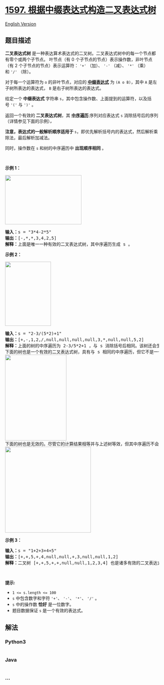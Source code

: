 # [1597. 根据中缀表达式构造二叉表达式树](https://leetcode.cn/problems/build-binary-expression-tree-from-infix-expression)

[English Version](/solution/1500-1599/1597.Build%20Binary%20Expression%20Tree%20From%20Infix%20Expression/README_EN.md)

## 题目描述

<!-- 这里写题目描述 -->

<p><strong>二叉表达式树</strong> 是一种表达算术表达式的二叉树。二叉表达式树中的每一个节点都有零个或两个子节点。&nbsp;叶节点（有 0 个子节点的节点）表示操作数，非叶节点（有 2 个子节点的节点）表示运算符：&nbsp;<code>'+'</code>&nbsp;（加）、&nbsp;<code>'-'</code> （减）、&nbsp;<code>'*'</code> （乘）和&nbsp;<code>'/'</code> （除）。</p>

<p>对于每一个运算符为 <code>o</code> 的非叶节点，对应的<strong> <a href="http://baike.baidu.com/item/中缀表达式/2725244?fr=aladdin" target="_blank">中缀表达式</a></strong> 为&nbsp;<code>(A o B)</code>，其中&nbsp;<code>A</code>&nbsp;是左子树所表达的表达式，&nbsp;<code>B</code>&nbsp;是右子树所表达的表达式。</p>

<p>给定一个<strong> 中缀表达式 </strong>字符串&nbsp;<code>s</code>，其中包含操作数、上面提到的运算符，以及括号&nbsp;<code>'('</code>&nbsp;与&nbsp;<code>')'</code>&nbsp;。</p>

<p>返回一个有效的<strong> 二叉表达式树</strong>，其 <a href="http://baike.baidu.com/item/中序遍历/757281?fr=aladdin" target="_blank"><strong>中序遍历</strong></a><sup> </sup>序列对应表达式 <code>s</code> 消除括号后的序列（详情参见下面的示例）<em>。</em></p>

<p><strong>注意，表达式的一般解析顺序适用于&nbsp;</strong><code>s</code>，即优先解析括号内的表达式，然后解析乘除法，最后解析加减法。</p>

<p>同时，操作数在 <code>s</code> 和树的中序遍历中 <strong>出现顺序相同</strong> 。</p>

<p>&nbsp;</p>

<p><strong>示例 1：</strong></p>
<img alt="" src="https://fastly.jsdelivr.net/gh/doocs/leetcode@main/solution/1500-1599/1597.Build%20Binary%20Expression%20Tree%20From%20Infix%20Expression/images/ex1-4.png" style="width: 250px; height: 161px;" />
<pre>
<strong>输入：</strong>s = "3*4-2*5"
<strong>输出：</strong>[-,*,*,3,4,2,5]
<strong>解释：</strong>上面是唯一一种有效的二叉表达式树，其中序遍历生成 s 。
</pre>

<p><strong>示例 2：</strong></p>
<img alt="" src="https://fastly.jsdelivr.net/gh/doocs/leetcode@main/solution/1500-1599/1597.Build%20Binary%20Expression%20Tree%20From%20Infix%20Expression/images/ex1-2.png" style="width: 150px; height: 210px;" />
<pre>
<strong>输入：</strong>s = "2-3/(5*2)+1"
<strong>输出：</strong>[+,-,1,2,/,null,null,null,null,3,*,null,null,5,2]
<strong>解释：</strong>上面的树的中序遍历为 2-3/5*2+1 ，与 s 消除括号后相同。该树还会生成正确的结果，其操作数的顺序与 s 中出现的顺序相同。
下面的树也是一个有效的二叉表达式树，具有与 s 相同的中序遍历，但它不是一个有效的答案，因为它的求值结果不同。
<img alt="" src="https://fastly.jsdelivr.net/gh/doocs/leetcode@main/solution/1500-1599/1597.Build%20Binary%20Expression%20Tree%20From%20Infix%20Expression/images/ex1-1.png" style="width: 201px; height: 281px;" />
下面的树也是无效的。尽管它的计算结果相等并与上述树等效，但其中序遍历不会产生 s ，并且其操作数与 s 中的顺序也不相同。
<img alt="" src="https://fastly.jsdelivr.net/gh/doocs/leetcode@main/solution/1500-1599/1597.Build%20Binary%20Expression%20Tree%20From%20Infix%20Expression/images/ex1-3.png" style="width: 281px; height: 281px;" />
</pre>

<p><strong>示例 3：</strong></p>

<pre>
<strong>输入：</strong>s = "1+2+3+4+5"
<strong>输出：</strong>[+,+,5,+,4,null,null,+,3,null,null,1,2]
<strong>解释：</strong>二叉树 [+,+,5,+,+,null,null,1,2,3,4] 也是诸多有效的二叉表达式树之一。</pre>

<p>&nbsp;</p>

<p><strong>提示:</strong></p>

<ul>
	<li><code>1 &lt;= s.length &lt;= 100</code></li>
	<li><code>s</code>&nbsp;中包含数字和字符&nbsp;<code>'+'</code>、&nbsp;<code>'-'</code>、&nbsp;<code>'*'</code>、&nbsp;<code>'/'</code> 。</li>
	<li><code>s</code>&nbsp;中的操作数 <strong>恰好</strong> 是一位数字。</li>
	<li>题目数据保证 <code>s</code> 是一个有效的表达式。</li>
</ul>

## 解法

<!-- 这里可写通用的实现逻辑 -->

<!-- tabs:start -->

### **Python3**

<!-- 这里可写当前语言的特殊实现逻辑 -->

```python


```

### **Java**

<!-- 这里可写当前语言的特殊实现逻辑 -->

```java


```

### **...**

```


```

<!-- tabs:end -->
